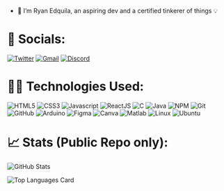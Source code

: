 - 👋 I’m Ryan Edquila, an aspiring dev and a certified tinkerer of things 💡

<!---
rcseven/rcseven is a ✨ special ✨ repository because its `README.md` (this file) appears on your GitHub profile.
You can click the Preview link to take a look at your changes.
--->
# 📱 Socials:
[![Twitter](https://img.shields.io/badge/Twitter-1DA1F2?style=for-the-badge&logo=twitter&logoColor=white)](https://twitter.com/arceeseven) [![Gmail](https://img.shields.io/badge/Gmail-D14836?style=for-the-badge&logo=gmail&logoColor=white)](rcedquila@gmail.com) [![Discord](https://img.shields.io/badge/Discord-7289DA?style=for-the-badge&logo=discord&logoColor=white)](Bomboclaat#1548)

# 👨‍💻 Technologies Used:
![HTML5](https://img.shields.io/badge/HTML5-E34F26?style=for-the-badge&logo=html5&logoColor=white) ![CSS3](https://img.shields.io/badge/CSS3-1572B6?style=for-the-badge&logo=css3&logoColor=white) ![Javascript](https://img.shields.io/badge/JavaScript-F7DF1E?style=for-the-badge&logo=javascript&logoColor=black) ![ReactJS](https://img.shields.io/badge/React-20232A?style=for-the-badge&logo=react&logoColor=61DAFB) ![C](https://img.shields.io/badge/C-00599C?style=for-the-badge&logo=c&logoColor=white) ![Java](https://img.shields.io/badge/Java-ED8B00?style=for-the-badge&logo=java&logoColor=white) ![NPM](https://img.shields.io/badge/NPM-%23000000.svg?style=for-the-badge&logo=npm&logoColor=white) ![Git](https://img.shields.io/badge/Git-important.svg?style=for-the-badge&logo=git&logoColor=white) ![GitHub](https://img.shields.io/badge/GitHub-100000?style=for-the-badge&logo=github&logoColor=white) ![Arduino](https://img.shields.io/badge/Arduino-blue.svg?style=for-the-badge&logo=arduino&logoColor=white) ![Figma](https://img.shields.io/badge/figma-%23F24E1E.svg?style=for-the-badge&logo=figma&logoColor=white) ![Canva](https://img.shields.io/badge/Canva-61DAfb.svg?style=for-the-badge&logo=canva&logoColor=white) ![Matlab](https://img.shields.io/badge/Matlab-00599C.svg?style=for-the-badge&logo=matlab&logoColor=white) ![Linux](https://img.shields.io/badge/Linux-FCC624?style=for-the-badge&logo=linux&logoColor=black) ![Ubuntu](https://img.shields.io/badge/Ubuntu-E95420?style=for-the-badge&logo=ubuntu&logoColor=white)


# 📈 Stats (Public Repo only):
![GitHub Stats](https://github-readme-stats.vercel.app/api?username=rcseven&theme=radical)

![Top Languages Card](https://github-readme-stats.vercel.app/api/top-langs/?username=rcseven&theme=radical&layout=compact)
